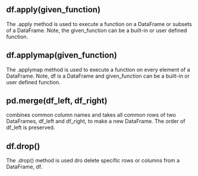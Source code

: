 
## df.apply(given_function)
The .apply method is used to execute a function on a DataFrame or subsets of a DataFrame. Note, the given_function can be a built-in or user defined function.


## df.applymap(given_function) 
The .applymap method is used to execute a function on every element of a DataFrame. Note, df is a DataFrame and given_function can be a built-in or user defined function.


## pd.merge(df_left, df_right)
combines common column names and takes all common rows of two DataFrames, df_left and df_right, to make a new DataFrame. The order of df_left is preserved. 

## df.drop()
The .drop() method is used dro delete specific rows or columns from a DataFrame, df.
